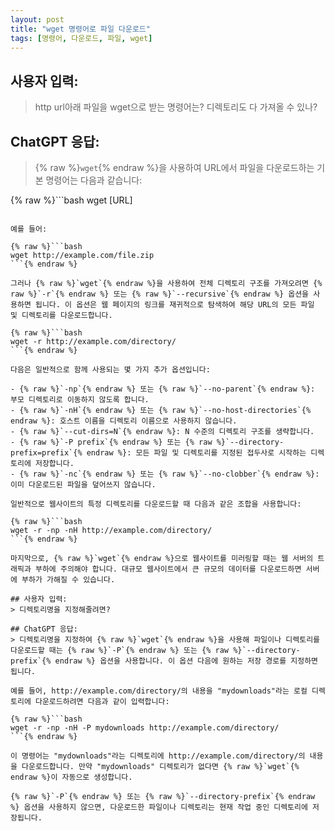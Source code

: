```yaml
---
layout: post
title: "wget 명령어로 파일 다운로드"
tags: [명령어, 다운로드, 파일, wget]
---
```


## 사용자 입력:
> http  url아래 파일을 wget으로 받는 명령어는? 디렉토리도 다 가져올 수 있나?

## ChatGPT 응답:
> {% raw %}`wget`{% endraw %}을 사용하여 URL에서 파일을 다운로드하는 기본 명령어는 다음과 같습니다:

{% raw %}```bash
wget [URL]
```{% endraw %}

예를 들어:

{% raw %}```bash
wget http://example.com/file.zip
```{% endraw %}

그러나 {% raw %}`wget`{% endraw %}을 사용하여 전체 디렉토리 구조를 가져오려면 {% raw %}`-r`{% endraw %} 또는 {% raw %}`--recursive`{% endraw %} 옵션을 사용하면 됩니다. 이 옵션은 웹 페이지의 링크를 재귀적으로 탐색하여 해당 URL의 모든 파일 및 디렉토리를 다운로드합니다.

{% raw %}```bash
wget -r http://example.com/directory/
```{% endraw %}

다음은 일반적으로 함께 사용되는 몇 가지 추가 옵션입니다:

- {% raw %}`-np`{% endraw %} 또는 {% raw %}`--no-parent`{% endraw %}: 부모 디렉토리로 이동하지 않도록 합니다.
- {% raw %}`-nH`{% endraw %} 또는 {% raw %}`--no-host-directories`{% endraw %}: 호스트 이름을 디렉토리 이름으로 사용하지 않습니다.
- {% raw %}`--cut-dirs=N`{% endraw %}: N 수준의 디렉토리 구조를 생략합니다.
- {% raw %}`-P prefix`{% endraw %} 또는 {% raw %}`--directory-prefix=prefix`{% endraw %}: 모든 파일 및 디렉토리를 지정된 접두사로 시작하는 디렉토리에 저장합니다.
- {% raw %}`-nc`{% endraw %} 또는 {% raw %}`--no-clobber`{% endraw %}: 이미 다운로드된 파일을 덮어쓰지 않습니다.

일반적으로 웹사이트의 특정 디렉토리를 다운로드할 때 다음과 같은 조합을 사용합니다:

{% raw %}```bash
wget -r -np -nH http://example.com/directory/
```{% endraw %}

마지막으로, {% raw %}`wget`{% endraw %}으로 웹사이트를 미러링할 때는 웹 서버의 트래픽과 부하에 주의해야 합니다. 대규모 웹사이트에서 큰 규모의 데이터를 다운로드하면 서버에 부하가 가해질 수 있습니다.

## 사용자 입력:
> 디렉토리명을 지정해줄려면?

## ChatGPT 응답:
> 디렉토리명을 지정하여 {% raw %}`wget`{% endraw %}을 사용해 파일이나 디렉토리를 다운로드할 때는 {% raw %}`-P`{% endraw %} 또는 {% raw %}`--directory-prefix`{% endraw %} 옵션을 사용합니다. 이 옵션 다음에 원하는 저장 경로를 지정하면 됩니다.

예를 들어, http://example.com/directory/의 내용을 "mydownloads"라는 로컬 디렉토리에 다운로드하려면 다음과 같이 입력합니다:

{% raw %}```bash
wget -r -np -nH -P mydownloads http://example.com/directory/
```{% endraw %}

이 명령어는 "mydownloads"라는 디렉토리에 http://example.com/directory/의 내용을 다운로드합니다. 만약 "mydownloads" 디렉토리가 없다면 {% raw %}`wget`{% endraw %}이 자동으로 생성합니다.

{% raw %}`-P`{% endraw %} 또는 {% raw %}`--directory-prefix`{% endraw %} 옵션을 사용하지 않으면, 다운로드한 파일이나 디렉토리는 현재 작업 중인 디렉토리에 저장됩니다.

